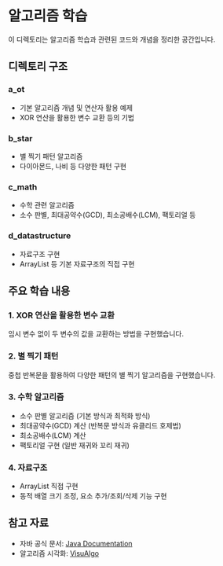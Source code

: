 # 알고리즘 학습

이 디렉토리는 알고리즘 학습과 관련된 코드와 개념을 정리한 공간입니다.

## 디렉토리 구조

### a_ot

- 기본 알고리즘 개념 및 연산자 활용 예제
- XOR 연산을 활용한 변수 교환 등의 기법

### b_star

- 별 찍기 패턴 알고리즘
- 다이아몬드, 나비 등 다양한 패턴 구현

### c_math

- 수학 관련 알고리즘
- 소수 판별, 최대공약수(GCD), 최소공배수(LCM), 팩토리얼 등

### d_datastructure

- 자료구조 구현
- ArrayList 등 기본 자료구조의 직접 구현

## 주요 학습 내용

### 1. XOR 연산을 활용한 변수 교환

임시 변수 없이 두 변수의 값을 교환하는 방법을 구현했습니다.

### 2. 별 찍기 패턴

중첩 반복문을 활용하여 다양한 패턴의 별 찍기 알고리즘을 구현했습니다.

### 3. 수학 알고리즘

- 소수 판별 알고리즘 (기본 방식과 최적화 방식)
- 최대공약수(GCD) 계산 (반복문 방식과 유클리드 호제법)
- 최소공배수(LCM) 계산
- 팩토리얼 구현 (일반 재귀와 꼬리 재귀)

### 4. 자료구조

- ArrayList 직접 구현
- 동적 배열 크기 조정, 요소 추가/조회/삭제 기능 구현

## 참고 자료

- 자바 공식 문서: [Java Documentation](https://docs.oracle.com/en/java/)
- 알고리즘 시각화: [VisuAlgo](https://visualgo.net/)
